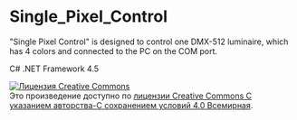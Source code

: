 # Single_Pixel_Control
<p>"Single Pixel Control" is designed to control one DMX-512 luminaire, which has 4 colors and connected to the PC on the COM port.</p>
<p>C# .NET Framework 4.5</p>

<a rel="license" href="http://creativecommons.org/licenses/by-sa/4.0/"><img alt="Лицензия Creative Commons" style="border-width:0" src="https://i.creativecommons.org/l/by-sa/4.0/88x31.png" /></a><br />Это произведение доступно по <a rel="license" href="http://creativecommons.org/licenses/by-sa/4.0/">лицензии Creative Commons С указанием авторства-С сохранением условий 4.0 Всемирная</a>.
